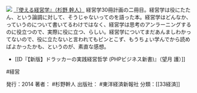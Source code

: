 
[![](https://images-fe.ssl-images-amazon.com/images/I/51HLA0QZa3L._SL160_.jpg)](http://www.amazon.co.jp/exec/obidos/ASIN/B00OPMYMTY/choiyaki81-22/ref=nosim)
[『使える経営学』（杉野 幹人）](http://www.amazon.co.jp/exec/obidos/ASIN/B00OPMYMTY/choiyaki81-22/ref=nosim)
経営学30冊計画の二冊目。経営学は役にたたん、という論調に対して、そうじゃないってのを語った本。経営学はどんなか、っていうのについて書いてるわけではなく、経営学は思考のアンラーニングするのに役立つので、実際に役に立つ、らしい。経営学についてまだあんましわかってないので、役に立たないと言われてもピンとこず、もうちょい学んでから読めばよかったかも、というのが、素直な感想。

- [[D『【新版】ドラッカーの実践経営哲学 (PHPビジネス新書)』（望月 護）]]

#経営 

発行：2014
著者： #杉野幹人 
出版社： #東洋経済新報社
分類：[[33経済]]